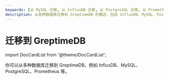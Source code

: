 ```yaml
---
keywords: [从 MySQL 迁移, 从 InfluxDB 迁移, 从 PostgreSQL 迁移, 从 Prometheus 迁移, 从 ClickHouse 迁移]
description: 从各种数据库迁移到 GreptimeDB 的概述，包括 InfluxDB、MySQL、PostgreSQL、Prometheus 等。
---
```


# 迁移到 GreptimeDB

import DocCardList from '@theme/DocCardList';

你可以从多种数据库迁移到 GreptimeDB，例如 InfluxDB、MySQL、PostgreSQL、Prometheus 等。

<DocCardList />

